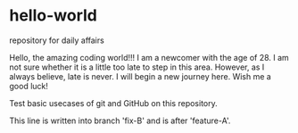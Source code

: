 # hello-world
repository for daily affairs

Hello, the amazing coding world!!!
I am a newcomer with the age of 28. I am not sure whether it is a little too late to step in this area. However, as I always believe, late is never. I will begin a new journey here. Wish me a good luck!

Test basic usecases of git and GitHub on this repository.

This line is written into branch 'fix-B' and is after 'feature-A'.